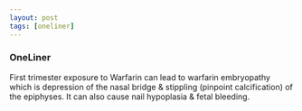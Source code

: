 ```yaml
---
layout: post
tags: [oneliner]
---
```



### OneLiner

First trimester exposure to Warfarin can lead to warfarin embryopathy which is depression of the nasal bridge & stippling (pinpoint calcification) of the epiphyses. It can also cause nail hypoplasia & fetal bleeding.
